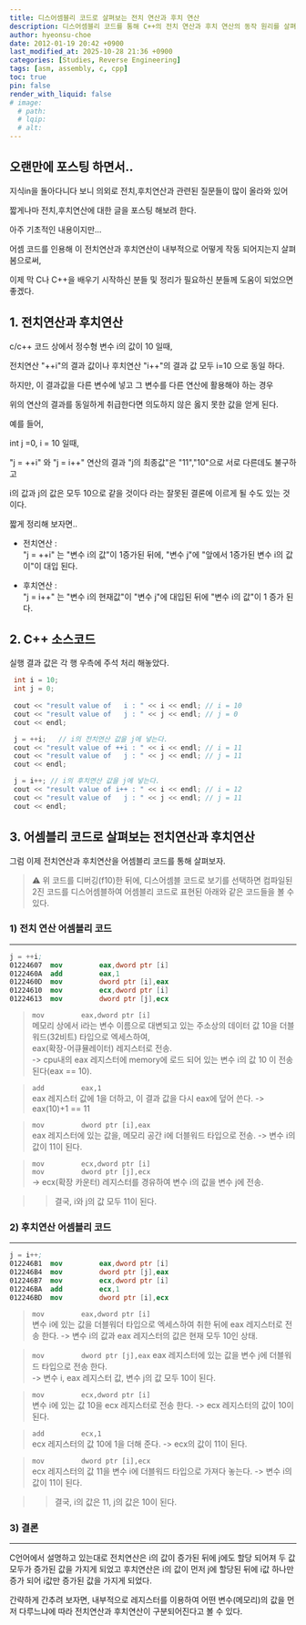 ```yaml
---
title: 디스어셈블리 코드로 살펴보는 전치 연산과 후치 연산
description: 디스어셈블리 코드를 통해 C++의 전치 연산과 후치 연산의 동작 원리를 살펴 본다
author: hyeonsu-choe
date: 2012-01-19 20:42 +0900
last_modified_at: 2025-10-28 21:36 +0900
categories: [Studies, Reverse Engineering]
tags: [asm, assembly, c, cpp]
toc: true
pin: false
render_with_liquid: false
# image:
  # path: 
  # lqip: 
  # alt: 
---
```


## 오랜만에 포스팅 하면서..

지식in을 돌아다니다 보니 의외로 전치,후치연산과 관련된 질문들이 많이 올라와 있어

짧게나마  전치,후치연산에 대한 글을 포스팅 해보려 한다.

아주 기초적인 내용이지만...

어셈 코드를 인용해 이 전치연산과 후치연산이 내부적으로 어떻게 작동 되어지는지 살펴봄으로써,

이제 막 C나 C++을 배우기 시작하신 분들 및 정리가 필요하신 분들께 도움이 되었으면 좋겠다.


## 1. 전치연산과 후치연산

c/c++ 코드 상에서 정수형 변수 i의 값이 10 일때,

전치연산 "++i"의 결과 값이나 후치연산 "i++"의 결과 값 모두 i=10 으로 동일 하다.

하지만, 이 결과값을 다른 변수에 넣고 그 변수를 다른 연산에 활용해야 하는 경우

위의 연산의 결과를 동일하게 취급한다면 의도하지 않은 옳지 못한 값을 얻게 된다.

예를 들어,

int j =0, i = 10 일때,

"j = ++i" 와 "j = i++" 연산의 결과 "j의 최종값"은 "11","10"으로 서로 다른데도 불구하고

i의 값과 j의 값은 모두 10으로 같을 것이다 라는 잘못된 결론에 이르게 될 수도 있는 것이다.


짧게 정리해 보자면.. 

- 전치연산 :  
"j = ++i" 는 "변수 i의 값"이 1증가된 뒤에, "변수 j"에 "앞에서 1증가된 변수 i의 값이"이 대입 된다.

- 후치연산 :  
"j = i++" 는 "변수 i의 현재값"이 "변수 j"에  대입된 뒤에  "변수 i의 값"이 1 증가 된다.


## 2. C++ 소스코드

실행 결과 값은 각 행 우측에 주석 처리 해놓았다.

```cpp
 int i = 10;
 int j = 0;
 
 cout << "result value of   i : " << i << endl; // i = 10
 cout << "result value of   j : " << j << endl; // j = 0
 cout << endl;

 j = ++i;   // i의 전치연산 값을 j에 넣는다.
 cout << "result value of ++i : " << i << endl; // i = 11
 cout << "result value of   j : " << j << endl; // j = 11
 cout << endl;

 j = i++; // i의 후치연산 값을 j에 넣는다.
 cout << "result value of i++ : " << i << endl; // i = 12
 cout << "result value of   j : " << j << endl; // j = 11
 cout << endl;
```


## 3. 어셈블리 코드로 살펴보는 전치연산과 후치연산

그럼 이제 전치연산과 후치연산을 어셈블리 코드를 통해 살펴보자.

> ⚠️ 위 코드를 디버깅(f10)한 뒤에, 디스어셈블 코드로 보기를 선택하면 컴파일된 2진 코드를 디스어셈블하여 어셈블리 코드로 표현된 아래와 같은 코드들을 볼 수 있다.


### 1) 전치 연산 어셈블리 코드

---

```nasm
j = ++i;
01224607  mov         eax,dword ptr [i]  
0122460A  add         eax,1  
0122460D  mov         dword ptr [i],eax  
01224610  mov         ecx,dword ptr [i]  
01224613  mov         dword ptr [j],ecx 
```

> `mov         eax,dword ptr [i]`    
메모리 상에서 i라는 변수 이름으로 대변되고 있는 주소상의 데이터 값 10을 더블워드(32비트) 타입으로 엑세스하여,  
eax(확장-어큐뮬레이터) 레지스터로 전송.  
-> cpu내의 eax 레지스터에 memory에 로드 되어 있는 변수 i의 값 10 이 전송 된다(eax == 10).


> `add         eax,1`  
eax 레지스터 값에 1을 더하고, 이 결과 값을 다시 eax에 덮어 쓴다.
-> eax(10)+1 == 11


> `mov         dword ptr [i],eax`  
eax 레지스터에 있는 값을, 메모리 공간 i에 더블워드 타입으로 전송.
->  변수 i의 값이 11이 된다.

> `mov         ecx,dword ptr [i]`  
> `mov         dword ptr [j],ecx`  
-> ecx(확장 카운터) 레지스터를 경유하여 변수 i의 값을 변수 j에 전송. 

>> 결국, i와 j의 값 모두 11이 된다.

### 2) 후치연산 어셈블리 코드

---

```nasm
j = i++;
012246B1  mov         eax,dword ptr [i]  
012246B4  mov         dword ptr [j],eax  
012246B7  mov         ecx,dword ptr [i]  
012246BA  add         ecx,1  
012246BD  mov         dword ptr [i],ecx 
```

> `mov         eax,dword ptr [i]`   
변수 i에 있는 값을 더블워더 타입으로 엑세스하여 취한 뒤에 eax 레지스터로 전송 한다. 
-> 변수 i의 값과 eax 레지스터의 값은 현재 모두 10인 상태.

> `mov         dword ptr [j],eax`
eax 레지스터에 있는 값을 변수 j에 더블워드 타입으로 전송 한다.  
-> 변수 i, eax 레지스터 값, 변수 j의 값 모두 10이 된다.

> `mov         ecx,dword ptr [i]`    
변수 i에 있는 값 10을 ecx 레지스터로 전송 한다.
-> ecx 레지스터의 값이 10이 된다.

> `add         ecx,1`  
ecx 레지스터의 값 10에 1을 더해 준다.
-> ecx의 값이 11이 된다.

> `mov         dword ptr [i],ecx`  
ecx 레지스터의 값 11을 변수 i에 더블워드 타입으로 가져다 놓는다.
-> 변수 i의 값이 11이 된다.


>> 결국, i의 값은 11, j의 값은 10이 된다.


### 3) 결론

---

C언어에서 설명하고 있는대로
전치연산은 i의 값이 증가된 뒤에 j에도 할당 되어져 두 값 모두가 증가된 값을 가지게 되었고
후치연산은 i의 값이 먼저 j에 할당된 뒤에 i값 하나만 증가 되어 i값만 증가된 값을 가지게 되었다.


간략하게 간추려 보자면, 내부적으로 레지스터를 이용하여 어떤 변수(메모리)의 값을 먼저 다루느냐에 따라 
전치연산과 후치연산이 구분되어진다고 볼 수 있다.